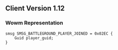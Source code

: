 ## Client Version 1.12

### Wowm Representation
```rust,ignore
smsg SMSG_BATTLEGROUND_PLAYER_JOINED = 0x02EC {
    Guid player_guid;    
}

```
